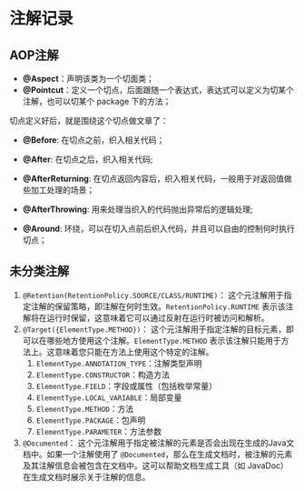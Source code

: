 # 注解记录

## AOP注解

- **@Aspect**：声明该类为一个切面类；
- **@Pointcut**：定义一个切点，后面跟随一个表达式，表达式可以定义为切某个注解，也可以切某个 package 下的方法；

切点定义好后，就是围绕这个切点做文章了：

- **@Before**: 在切点之前，织入相关代码；

- **@After**: 在切点之后，织入相关代码;

- **@AfterReturning**: 在切点返回内容后，织入相关代码，一般用于对返回值做些加工处理的场景；

- **@AfterThrowing**: 用来处理当织入的代码抛出异常后的逻辑处理;

- **@Around**: 环绕，可以在切入点前后织入代码，并且可以自由的控制何时执行切点；

  

## 未分类注解

1. `@Retention(RetentionPolicy.SOURCE/CLASS/RUNTIME)`： 这个元注解用于指定注解的保留策略，即注解在何时生效。`RetentionPolicy.RUNTIME` 表示该注解将在运行时保留，这意味着它可以通过反射在运行时被访问和解析。
2. `@Target({ElementType.METHOD})`： 这个元注解用于指定注解的目标元素，即可以在哪些地方使用这个注解。`ElementType.METHOD` 表示该注解只能用于方法上。这意味着您只能在方法上使用这个特定的注解。
   1. `ElementType.ANNOTATION_TYPE`：注解类型声明
   2. `ElementType.CONSTRUCTOR`：构造方法
   3. `ElementType.FIELD`：字段或属性（包括枚举常量）
   4. `ElementType.LOCAL_VARIABLE`：局部变量
   5. `ElementType.METHOD`：方法
   6. `ElementType.PACKAGE`：包声明
   7. `ElementType.PARAMETER`：方法参数
3. `@Documented`： 这个元注解用于指定被注解的元素是否会出现在生成的Java文档中。如果一个注解使用了 `@Documented`，那么在生成文档时，被注解的元素及其注解信息会被包含在文档中。这可以帮助文档生成工具（如 JavaDoc）在生成文档时展示关于注解的信息。
